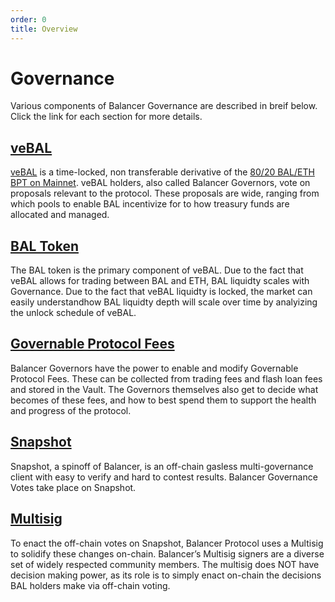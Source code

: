 ```yaml
---
order: 0
title: Overview
---
```


# Governance

Various components of Balancer Governance are described in breif below. Click the link for each section for more details.

## [veBAL](./veBAL)

[veBAL](https://app.balancer.fi/#/ethereum/vebal) is a time-locked, non transferable derivative of the [80/20 BAL/ETH BPT on Mainnet](https://app.balancer.fi/#/ethereum/pool/0x5c6ee304399dbdb9c8ef030ab642b10820db8f56000200000000000000000014). veBAL holders, also called Balancer Governors, vote on proposals relevant to the protocol. These proposals are wide, ranging from which pools to enable BAL incentivize for to how treasury funds are allocated and managed.

## [BAL Token](./bal-token)

The BAL token is the primary component of veBAL. Due to the fact that veBAL allows for trading between BAL and ETH, BAL liquidty scales with Governance. Due to the fact that veBAL liquidty is locked, the market can easily understandhow BAL liquidty depth will scale over time by analyizing the unlock schedule of veBAL.

## [Governable Protocol Fees](./protocol-fees)

Balancer Governors have the power to enable and modify Governable Protocol Fees. These can be collected from trading fees and flash loan fees and stored in the Vault. The Governors themselves also get to decide what becomes of these fees, and how to best spend them to support the health and progress of the protocol.

## [Snapshot](./snapshot)

Snapshot, a spinoff of Balancer, is an off-chain gasless multi-governance client with easy to verify and hard to contest results. Balancer Governance Votes take place on Snapshot.

## [Multisig](./multisig)

To enact the off-chain votes on Snapshot, Balancer Protocol uses a Multisig to solidify these changes on-chain. Balancer’s Multisig signers are a diverse set of widely respected community members. The multisig does NOT have decision making power, as its role is to simply enact on-chain the decisions BAL holders make via off-chain voting.
